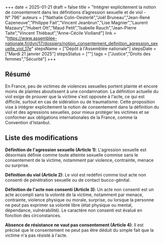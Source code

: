 +++
date = 2025-01-21
draft = false
title = "Intégrer explicitement la notion de consentement dans les définitions d’agression sexuelle et de viol - N° 796"
auteurs = ["Nathalie Colin-Oesterlé","Joël Bruneau","Jean-René Cazeneuve","Philippe Fait","Vincent Jeanbrun","Lise Magnier","Laurent Mazaury","Hubert Ott","Maud Petit","Isabelle Rauch","Jean-Pierre Taite","Vincent Thiébaut","Anne-Cécile Violland"]
link = "https://www.assemblee-nationale.fr/dyn/17/dossiers/notion_consentement_definition_agression_sexuelle_viol_17e"
stepsName = ["Dépôt à l'Assemblée nationale"]
stepsDate = ["Mardi 21 janvier 2025"]
stepsStatus = [""]
tags = ["Justice","Droits des femmes","Sécurité"]
+++

## Résumé

En France, peu de victimes de violences sexuelles portent plainte et encore moins de plaintes aboutissent à une condamnation. La définition actuelle du viol exige de prouver que la victime s'est opposée à l'acte, ce qui est difficile, surtout en cas de sidération ou de traumatisme. Cette proposition vise à intégrer explicitement la notion de consentement dans la définition du viol et des agressions sexuelles, pour mieux protéger les victimes et se conformer aux obligations internationales de la France, comme la Convention d'Istanbul.

## Liste des modifications

**Définition de l'agression sexuelle (Article 1)**: L'agression sexuelle est désormais définie comme toute atteinte sexuelle commise sans le consentement de la victime, notamment par violence, contrainte, menace ou surprise.

**Définition du viol (Article 2)**: Le viol est redéfini comme tout acte non consenti de pénétration sexuelle ou de contact bucco-génital.

**Définition de l'acte non consenti (Article 3)**: Un acte non consenti est un acte accompli sans la volonté de la victime, notamment par menace, contrainte, violence physique ou morale, surprise, ou lorsque la personne ne peut pas exprimer sa volonté libre (état physique ou mental, dépendance, vulnérabilité). Le caractère non consenti est évalué en fonction des circonstances.

**Absence de résistance ne vaut pas consentement (Article 4)**: Il est précisé que le consentement ne peut pas être déduit du simple fait que la victime n'a pas résisté à l'acte.
